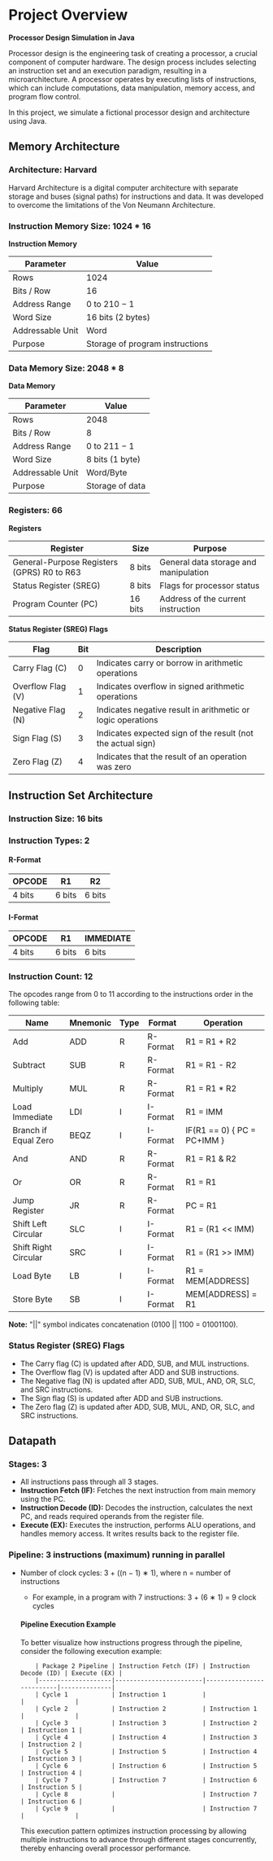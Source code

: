 # Project Overview

**Processor Design Simulation in Java**

Processor design is the engineering task of creating a processor, a crucial component of computer hardware. The design process includes selecting an instruction set and an execution paradigm, resulting in a microarchitecture. A processor operates by executing lists of instructions, which can include computations, data manipulation, memory access, and program flow control.

In this project, we simulate a fictional processor design and architecture using Java.

## Memory Architecture

### Architecture: Harvard

Harvard Architecture is a digital computer architecture with separate storage and buses (signal paths) for instructions and data. It was developed to overcome the limitations of the Von Neumann Architecture.

### Instruction Memory Size: 1024 * 16

**Instruction Memory**

| Parameter                | Value           |
|--------------------------|-----------------|
| Rows                     | 1024            |
| Bits / Row               | 16              |
| Address Range            | 0 to 210 − 1    |
| Word Size                | 16 bits (2 bytes) |
| Addressable Unit         | Word            |
| Purpose                  | Storage of program instructions |

### Data Memory Size: 2048 * 8

**Data Memory**

| Parameter                | Value           |
|--------------------------|-----------------|
| Rows                     | 2048            |
| Bits / Row               | 8               |
| Address Range            | 0 to 211 − 1    |
| Word Size                | 8 bits (1 byte) |
| Addressable Unit         | Word/Byte       |
| Purpose                  | Storage of data |

### Registers: 66

**Registers**

| Register                  | Size   | Purpose                      |
|---------------------------|--------|------------------------------|
| General-Purpose Registers (GPRS) R0 to R63 | 8 bits | General data storage and manipulation |
| Status Register (SREG)    | 8 bits | Flags for processor status   |
| Program Counter (PC)      | 16 bits | Address of the current instruction |

**Status Register (SREG) Flags**

| Flag          | Bit   | Description                                                |
|---------------|-------|------------------------------------------------------------|
| Carry Flag (C)| 0     | Indicates carry or borrow in arithmetic operations         |
| Overflow Flag (V)| 1  | Indicates overflow in signed arithmetic operations        |
| Negative Flag (N)| 2  | Indicates negative result in arithmetic or logic operations|
| Sign Flag (S) | 3     | Indicates expected sign of the result (not the actual sign)|
| Zero Flag (Z) | 4     | Indicates that the result of an operation was zero        |

## Instruction Set Architecture

### Instruction Size: 16 bits

### Instruction Types: 2

#### R-Format

| OPCODE | R1  | R2  |
|--------|-----|-----|
| 4 bits | 6 bits | 6 bits |

#### I-Format

| OPCODE | R1  | IMMEDIATE |
|--------|-----|-----------|
| 4 bits | 6 bits | 6 bits |

### Instruction Count: 12

The opcodes range from 0 to 11 according to the instructions order in the following table:

| Name                | Mnemonic | Type | Format | Operation                                   |
|---------------------|----------|------|--------|---------------------------------------------|
| Add                 | ADD      | R    | R-Format | R1 = R1 + R2                            |
| Subtract            | SUB      | R    | R-Format | R1 = R1 - R2                            |
| Multiply            | MUL      | R    | R-Format | R1 = R1 * R2                            |
| Load Immediate      | LDI      | I    | I-Format | R1 = IMM                                 |
| Branch if Equal Zero| BEQZ     | I    | I-Format | IF(R1 == 0) { PC = PC+IMM }             |
| And                 | AND      | R    | R-Format | R1 = R1 & R2                            |
| Or                  | OR       | R    | R-Format | R1 = R1 | R2                            |
| Jump Register       | JR       | R    | R-Format | PC = R1 || R2                           |
| Shift Left Circular | SLC      | I    | I-Format | R1 = (R1 << IMM) | (R1 >> 32 - IMM)   |
| Shift Right Circular| SRC      | I    | I-Format | R1 = (R1 >> IMM) | (R1 << 32 - IMM)   |
| Load Byte           | LB       | I    | I-Format | R1 = MEM[ADDRESS]                       |
| Store Byte          | SB       | I    | I-Format | MEM[ADDRESS] = R1                       |

**Note:** "||" symbol indicates concatenation (0100 || 1100 = 01001100).

### Status Register (SREG) Flags

- The Carry flag (C) is updated after ADD, SUB, and MUL instructions.
- The Overflow flag (V) is updated after ADD and SUB instructions.
- The Negative flag (N) is updated after ADD, SUB, MUL, AND, OR, SLC, and SRC instructions.
- The Sign flag (S) is updated after ADD and SUB instructions.
- The Zero flag (Z) is updated after ADD, SUB, MUL, AND, OR, SLC, and SRC instructions.

## Datapath

### Stages: 3

- All instructions pass through all 3 stages.
- **Instruction Fetch (IF):** Fetches the next instruction from main memory using the PC.
- **Instruction Decode (ID):** Decodes the instruction, calculates the next PC, and reads required operands from the register file.
- **Execute (EX):** Executes the instruction, performs ALU operations, and handles memory access. It writes results back to the register file.

### Pipeline: 3 instructions (maximum) running in parallel

- Number of clock cycles: 3 + ((n − 1) ∗ 1), where n = number of instructions
  - For example, in a program with 7 instructions: 3 + (6 ∗ 1) = 9 clock cycles
  #### Pipeline Execution Example

  To better visualize how instructions progress through the pipeline, consider the following execution example:
      
          | Package 2 Pipeline | Instruction Fetch (IF) | Instruction Decode (ID) | Execute (EX) |
          |--------------------|------------------------|--------------------------|--------------|
          | Cycle 1            | Instruction 1          |                        |              |
          | Cycle 2            | Instruction 2          | Instruction 1            |              |
          | Cycle 3            | Instruction 3          | Instruction 2            | Instruction 1 |
          | Cycle 4            | Instruction 4          | Instruction 3            | Instruction 2 |
          | Cycle 5            | Instruction 5          | Instruction 4            | Instruction 3 |
          | Cycle 6            | Instruction 6          | Instruction 5            | Instruction 4 |
          | Cycle 7            | Instruction 7          | Instruction 6            | Instruction 5 |
          | Cycle 8            |                        | Instruction 7            | Instruction 6 |
          | Cycle 9            |                        | Instruction 7            |              |
            
  This execution pattern optimizes instruction processing by allowing multiple instructions to advance through different stages concurrently, thereby enhancing overall processor performance.
      
